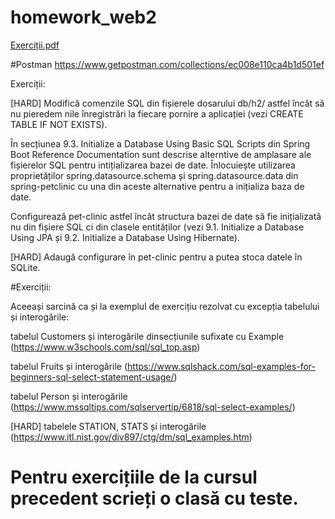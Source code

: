 # homework_web2

[Exerciții.pdf](https://github.com/maidacencoanastasia/homework_web2/files/7204958/Exerci.ii.pdf)



#Postman
https://www.getpostman.com/collections/ec008e110ca4b1d501ef

Exerciții:

[HARD] Modifică comenzile SQL din fișierele dosarului db/h2/ astfel încât să nu pieredem nile înregistrări la fiecare pornire a aplicației (vezi CREATE TABLE IF NOT EXISTS).

În secțiunea 9.3. Initialize a Database Using Basic SQL Scripts din Spring Boot Reference Documentation sunt descrise alterntive de amplasare ale fișierelor SQL pentru intițializarea bazei de date. Înlocuiește utilizarea proprietăților spring.datasource.schema și spring.datasource.data din spring-petclinic cu una din aceste alternative pentru a inițializa baza de date.

Configurează pet-clinic astfel încât structura bazei de date să fie inițializată nu din fișiere SQL ci din clasele entităților (vezi 9.1. Initialize a Database Using JPA și 9.2. Initialize a Database Using Hibernate).

[HARD] Adaugă configurare în pet-clinic pentru a putea stoca datele în SQLite.

#Exerciții:

Aceeași sarcină ca și la exemplul de exercițiu rezolvat cu excepția tabelului și interogările:

tabelul Customers și interogările dinsecțiunile sufixate cu Example (https://www.w3schools.com/sql/sql_top.asp)

tabelul Fruits și interogările (https://www.sqlshack.com/sql-examples-for-beginners-sql-select-statement-usage/)

tabelul Person și interogările (https://www.mssqltips.com/sqlservertip/6818/sql-select-examples/)

[HARD] tabelele STATION, STATS și interogările (https://www.itl.nist.gov/div897/ctg/dm/sql_examples.htm)

# Pentru exercițiile de la cursul precedent scrieți o clasă cu teste.
